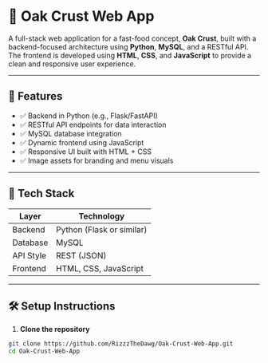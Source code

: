 # 🍔 Oak Crust Web App

A full-stack web application for a fast-food concept, **Oak Crust**, built with a backend-focused architecture using **Python**, **MySQL**, and a RESTful API. The frontend is developed using **HTML**, **CSS**, and **JavaScript** to provide a clean and responsive user experience.

---

## 🚀 Features

- ✅ Backend in Python (e.g., Flask/FastAPI)
- ✅ RESTful API endpoints for data interaction
- ✅ MySQL database integration
- ✅ Dynamic frontend using JavaScript
- ✅ Responsive UI built with HTML + CSS
- ✅ Image assets for branding and menu visuals

---

## 🧱 Tech Stack

| Layer        | Technology              |
|--------------|--------------------------|
| Backend      | Python (Flask or similar) |
| Database     | MySQL                    |
| API Style    | REST (JSON)              |
| Frontend     | HTML, CSS, JavaScript    |

---

## 🛠️ Setup Instructions

1. **Clone the repository**

```bash
git clone https://github.com/RizzzTheDawg/Oak-Crust-Web-App.git
cd Oak-Crust-Web-App


